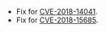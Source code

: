 * Fix for [CVE-2018-14041](https://nvd.nist.gov/vuln/detail/CVE-2018-14041).
* Fix for [CVE-2018-15685](https://nvd.nist.gov/vuln/detail/CVE-2018-15685).  